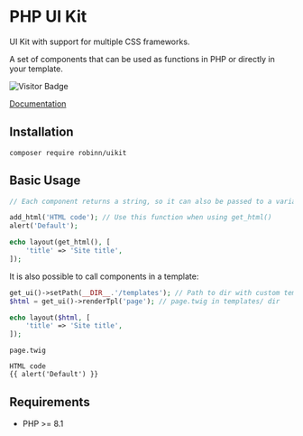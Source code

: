 # PHP UI Kit

UI Kit with support for multiple CSS frameworks.

A set of components that can be used as functions in PHP or directly in your template.

![Visitor Badge](https://visitor-badge.laobi.icu/badge?page_id=RobiNN1.PHP-UI-Kit)

[Documentation](docs)

## Installation

```
composer require robinn/uikit
```

## Basic Usage

```php
// Each component returns a string, so it can also be passed to a variable or printed with an echo

add_html('HTML code'); // Use this function when using get_html()
alert('Default');

echo layout(get_html(), [
    'title' => 'Site title',
]);
```

It is also possible to call components in a template:

```php
get_ui()->setPath(__DIR__.'/templates'); // Path to dir with custom templates 
$html = get_ui()->renderTpl('page'); // page.twig in templates/ dir

echo layout($html, [
    'title' => 'Site title',
]);
```

`page.twig`

```twig
HTML code
{{ alert('Default') }}
```

## Requirements

- PHP >= 8.1
